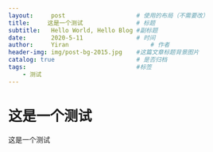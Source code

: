 ```yaml
---
layout:     post   				    # 使用的布局（不需要改）
title:     这是一个测试 				# 标题 
subtitle:   Hello World, Hello Blog #副标题
date:       2020-5-11 				# 时间
author:     Yiran 						# 作者
header-img: img/post-bg-2015.jpg 	#这篇文章标题背景图片
catalog: true 						# 是否归档
tags:								#标签
    - 测试
---
```

# 这是一个测试
这是一个测试
